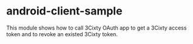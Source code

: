 android-client-sample
=====================

This module shows how to call 3Cixty OAuth app to get a 3Cixty access token and to revoke an existed 3Cixty token.
